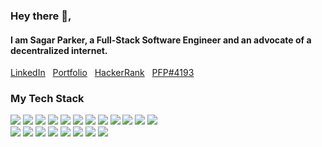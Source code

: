 <h3>Hey there 👋,</h3>


<h4>I am Sagar Parker, a Full-Stack Software Engineer and an advocate of a decentralized internet.&nbsp;&nbsp; </h4>

<a href="https://www.linkedin.com/in/sagar-parker-07561b1a3/">LinkedIn</a>&nbsp;&nbsp;
<a href="https://sagarparker.github.io/">Portfolio</a>&nbsp;&nbsp; <a href="https://www.hackerrank.com/sagar8parker">HackerRank</a>&nbsp;&nbsp;  <a href="https://treasureland.market/assets/0x1f367a2162ac989057ce757a558b8a686348136e/4193">PFP#4193</a>&nbsp;&nbsp;

<h3>My Tech Stack</h3>

<img src="https://img.icons8.com/color/55/000000/nodejs.png"/> <img src="https://img.icons8.com/color/48/000000/javascript.png"/> <img src="https://img.icons8.com/color/48/000000/angularjs.png"/>  <img src="https://img.icons8.com/color/48/000000/react-native.png"/> <img src="https://img.icons8.com/dusk/48/000000/html-5.png"/> <img src="https://img.icons8.com/color/48/000000/css3.png"/> <img src="https://img.icons8.com/color/48/000000/bootstrap.png"/> <img src="https://img.icons8.com/color/48/000000/mongodb.png"/> <img src="https://img.icons8.com/color/48/000000/postgreesql.png"/> <img src="https://img.icons8.com/color/48/000000/amazon-web-services.png"/> <img src="https://img.icons8.com/windows/48/4a90e2/digital-ocean.png"/> <img src="https://img.icons8.com/color/48/000000/heroku.png"/><br> <img src="https://img.icons8.com/color/48/000000/ethereum.png"/> <img src="https://img.icons8.com/color/48/000000/golang.png"/>
<img src="https://img.icons8.com/color/48/000000/dart.png"/> <img src="https://img.icons8.com/color/48/000000/flutter.png"/>    <img src="https://img.icons8.com/color/48/000000/python.png"/> <img src="https://img.icons8.com/color/48/000000/java.png"/>  <img src="https://img.icons8.com/color/48/000000/adobe-xd.png"/> <img src="https://img.icons8.com/color/48/000000/adobe-illustrator.png"/> 


